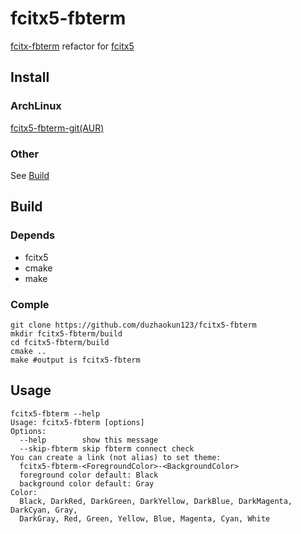 # fcitx5-fbterm
[fcitx-fbterm](https://github.com/fcitx/fcitx-fbterm) refactor for [fcitx5](https://github.com/fcitx/fcitx5)

## Install
### ArchLinux
[fcitx5-fbterm-git(AUR)](https://aur.archlinux.org/packages/fcitx5-fbterm-git/)
### Other
See [Build](#Build)

## Build
### Depends
- fcitx5
- cmake
- make

### Comple
```shell
git clone https://github.com/duzhaokun123/fcitx5-fbterm
mkdir fcitx5-fbterm/build
cd fcitx5-fbterm/build
cmake ..
make #output is fcitx5-fbterm
```

## Usage
```
fcitx5-fbterm --help
Usage: fcitx5-fbterm [options]
Options:
  --help        show this message
  --skip-fbterm skip fbterm connect check
You can create a link (not alias) to set theme:
  fcitx5-fbterm-<ForegroundColor>-<BackgroundColor>
  foreground color default: Black
  background color default: Gray
Color:
  Black, DarkRed, DarkGreen, DarkYellow, DarkBlue, DarkMagenta, DarkCyan, Gray,
  DarkGray, Red, Green, Yellow, Blue, Magenta, Cyan, White
```

